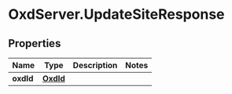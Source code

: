 # OxdServer.UpdateSiteResponse

## Properties
Name | Type | Description | Notes
------------ | ------------- | ------------- | -------------
**oxdId** | [**OxdId**](OxdId.md) |  | 


